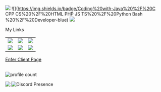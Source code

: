 ## 
 ![](https://img.shields.io/badge/Cyber%20Security-Consultant%20%2F%20Trainer%20%2F%20Engineer%20%2F%20Architect%20%2F%20Developer-blue)
 ![](https://img.shields.io/badge/Coding%20with-Java%20%2F%20C CPP CS%20%2F%20HTML PHP JS TS%20%2F%20Python Bash %20%2F%20Developer-blue)
 ![](https://img.shields.io/badge/Coding%20With-Java%20%2F%20C-C++-C#-%20%2F%20HTML-PHP-JS-TS%20%2F%20Python-Bash%20%2F%20GO-Elixir-Sql-blue)


<table class="center">
<tr> 
          My Links
 </tr>
<tr>
  <td><a href="https://github.com/Nerfinitium">
<img src="https://img.shields.io/badge/YouTube-FF0000?style=for-the-badge&logo=youtube&logoColor=white">
</a> 

<td><a href="https://github.com/Nerfinitium">
<img src="https://img.shields.io/badge/Twitch-9146FF?style=for-the-badge&logo=twitch&logoColor=white">
</a>

<td><a href="https://discord.com/channels/707287248340779028">
<img src="https://img.shields.io/badge/Discord-7289DA?style=for-the-badge&logo=discord&logoColor=white">
  </a></tr>

<tr>
<td><a href="https://github.com/Nerfinitium">
<img src="https://img.shields.io/badge/GitHub-100000?style=for-the-badge&logo=github&logoColor=white">
  </a>

<td><a href="https://github.com/Nerfinitium/">
<img src="https://img.shields.io/badge/LinkedIn-0077B5?style=for-the-badge&logo=linkedin&logoColor=white">
</a> 

<td><a href="https://github.com/Nerfinitium">
<img src="https://img.shields.io/badge/Gmail-D14836?style=for-the-badge&logo=gmail&logoColor=white">
</a>
</tr>
</table>
<a href="https://enferclient.net"> Enfer Client Page </a>
<br></br>


 ![profile count](https://komarev.com/ghpvc/?username=Nerfininitium&color=8b72ff)&nbsp; 


<img align="left" src="https://github-readme-stats.vercel.app/api?username=Nerfinitium&theme=blue-green"> 


 
 
  
  
  
  
  
  
 ![Discord Presence](https://lanyard-profile-readme.vercel.app/api/707287248340779028?theme=light&bg=809ecf&animated=false&hideDiscrim=true&borderRadius=30px&idleMessage=Probably%20doing%20something%20else...)

 



